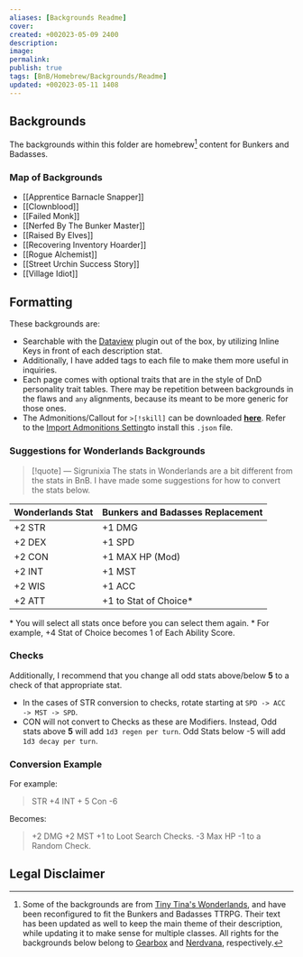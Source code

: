 ```yaml
---
aliases: [Backgrounds Readme]
cover: 
created: +002023-05-09 2400
description: 
image: 
permalink: 
publish: true
tags: [BnB/Homebrew/Backgrounds/Readme]
updated: +002023-05-11 1408
---
```


## Backgrounds

The backgrounds within this folder are homebrew[^1] content for Bunkers and Badasses. 

### Map of Backgrounds

- [[Apprentice Barnacle Snapper]]
- [[Clownblood]]
- [[Failed Monk]]
- [[Nerfed By The Bunker Master]]
- [[Raised By Elves]]
- [[Recovering Inventory Hoarder]]
- [[Rogue Alchemist]]
- [[Street Urchin Success Story]]
- [[Village Idiot]]

## Formatting

These backgrounds are:
- Searchable with the [Dataview](https://github.com/blacksmithgu/obsidian-dataview) plugin out of the box, by utilizing Inline Keys in front of each description stat. 
- Additionally, I have added tags to each file to make them more useful in inquiries.
- Each page comes with optional traits that are in the style of DnD personality trait tables. There may be repetition between backgrounds in the flaws and `any` alignments, because its meant to be more generic for those ones.
- The Admonitions/Callout for `>[!skill]` can be downloaded **[here](https://github.com/Obsidian-TTRPG-Community/Bunkers-n-Badasses-Markdown/blob/main/Backgrounds/skill-admonition.json)**. Refer to the [Import Admonitions Setting](https://plugins.javalent.com/admonitions/settings#Importing+Custom+Admonitions)to install this `.json` file.

### Suggestions for Wonderlands Backgrounds

> [!quote] — Sigrunixia
 > The stats in Wonderlands are a bit different from the stats in BnB. I have made some suggestions for how to convert the stats below.

| Wonderlands Stat | Bunkers and Badasses Replacement |
|------------------|----------------------------------|
| +2 STR           | +1 DMG                           |
| +2 DEX           | +1 SPD                           |
| +2 CON           | +1 MAX HP (Mod)                  |
| +2 INT           | +1 MST                           |
| +2 WIS           | +1 ACC                           |
| +2 ATT           | +1 to Stat of Choice\*           |
\* You will select all stats once before you can select them again.
\* For example, +4 Stat of Choice becomes 1 of Each Ability Score.

### Checks

Additionally, I recommend that you change all odd stats above/below **5** to a check of that appropriate stat. 
- In the cases of STR conversion to checks, rotate starting at  `SPD -> ACC -> MST -> SPD`.
- CON will not convert to Checks as these are Modifiers. Instead, Odd stats above **5** will add `1d3 regen per turn`. Odd Stats below -5 will add `1d3 decay per turn`.

### Conversion Example

For example:

> STR +4
> INT + 5
> Con -6

Becomes:

> +2 DMG
> +2 MST
> +1 to Loot Search Checks.
> -3 Max HP
> -1 to a Random Check.

## Legal Disclaimer

[^1]: Some of the backgrounds are from [Tiny Tina's Wonderlands](https://playwonderlands.2k.com), and have been reconfigured to fit the Bunkers and Badasses TTRPG. Their text has been updated as well to keep the main theme of their description, while updating it to make sense for multiple classes. All rights for the backgrounds below belong to [Gearbox](http://www.gearboxsoftware.com) and [Nerdvana](https://nerdvanagames.com), respectively.
